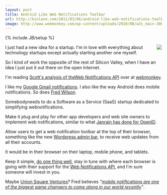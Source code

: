 ```yaml
---
layout: post
title: Android Like Web Notifications Toolbar
url: http://kinlane.com/2011/03/06/android-like-web-notifications-toolbar-startup/
image: http://www.webmonkey.com/wp-content/uploads/2010/08/w3c_main-300x45.png
---
```

{% include JB/setup %}
<p>
     <img src="http://www.webmonkey.com/wp-content/uploads/2010/08/w3c_main-300x45.png"  align="right" />I just had a new idea for a startup. I'm in love with everything about technology startups except actually starting another one myself.
</p>

<p>
     So I kind of work the opposite of the rest of Silicon Valley, when I have an idea I just put it out there on the open Internet.
</p>

<p>
     I'm reading <a title="Web Notifications API" href="http://www.webmonkey.com/2011/03/web-notifications-api-hints-at-a-brave-new-real-time-web/">Scott's analysis of theWeb Notifications API</a> over at <a title="Webmonkey" href="http://www.webmonkey.com">webmonkey</a>.
</p>

<p>
     I like my <a title="Gmail Web Notifications" href="http://gmailblog.blogspot.com/2011/01/desktop-notifications-for-emails-and.html">Google Gmail notifications</a>. I also like the way Android does mobile notifications. So does <a title="Fred Wilson" href="http://www.avc.com/a_vc/2011/03/mobile-notifications.html">Fred Wilson</a>.
</p>

<p>
     Somebodyneeds to do a Software as a Service (SaaS) startup dedicated to simplifying webnotifications.
</p>

<p>
     Make it plug and play for other app developers and web site owners to implement web notifications, similar to what <a title="Janrain OpenID" href="http://www.janrain.com/janrain-products-overview">Janrain has done for OpenID</a>.
</p>

<p>
     Allow users to get a web notification toolbar at the top of their browser, something like the new <a title="Wordpress Admin Bar" href="http://wordpress.org/extend/plugins/wordpress-admin-bar/">Wordpress admin bar</a>, to receive web updates from all their accounts.
</p>

<p>
     It would be in their browser on their laptop, mobile phone, and tablets.
</p>

<p>
     Keep it simple, <a title="Do One Thing Well" href="http://www.kinlane.com/2010/10/instagram-doing-one-thing-well/">do one thing well</a>, stay in tune with where each browser is going with their support for the <a title="Web Notifications API" href="http://dev.w3.org/2006/webapi/WebNotifications/publish/">Web Notifications API</a>, and I'm sure someone will invest in you.
</p>

<p>
     Maybe <a title="Union Square Ventures" href="http://www.usv.com/">Union Square Ventures</a>? Fred believes <em>"<a title="Mobile Notifications" href="http://www.avc.com/a_vc/2011/03/mobile-notifications.html">mobile notifications are one of the biggest game changers to come along in our world recently</a>"</em>.
</p>

<p>
      
</p>